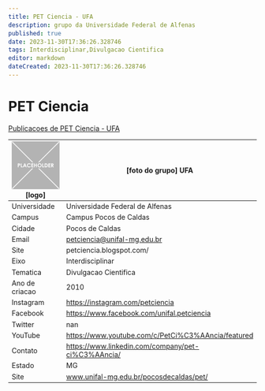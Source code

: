 ```yaml
---
title: PET Ciencia - UFA
description: grupo da Universidade Federal de Alfenas
published: true
date: 2023-11-30T17:36:26.328746
tags: Interdisciplinar,Divulgacao Cientifica
editor: markdown
dateCreated: 2023-11-30T17:36:26.328746
---
```


# PET Ciencia

[Publicacoes de PET Ciencia - UFA](/atividade/158PETCienciaUFA/feed.md)

| ![placeholder.png](/placeholder.png) [logo] | [foto do grupo] UFA         |
| ------------------------------------------- | ------------------------------------------------- |
| Universidade                                | Universidade Federal de Alfenas      |
| Campus                                      | Campus Pocos de Caldas            |
| Cidade                                      | Pocos de Caldas             |
| Email                                       | petciencia@unifal-mg.edu.br             |
| Site                                        | petciencia.blogspot.com/              |
| Eixo                                        | Interdisciplinar              |
| Tematica                                    | Divulgacao Cientifica          |
| Ano de criacao                              | 2010        |
| Instagram                                   | https://instagram.com/petciencia         |
| Facebook                                    | https://www.facebook.com/unifal.petciencia          |
| Twitter                                     | nan           |
| YouTube                                     | https://www.youtube.com/c/PetCi%C3%AAncia/featured           |
| Contato                                     | https://www.linkedin.com/company/pet-ci%C3%AAncia/         |
| Estado                                      |  MG            |
| Site                                        | www.unifal-mg.edu.br/pocosdecaldas/pet/ |
